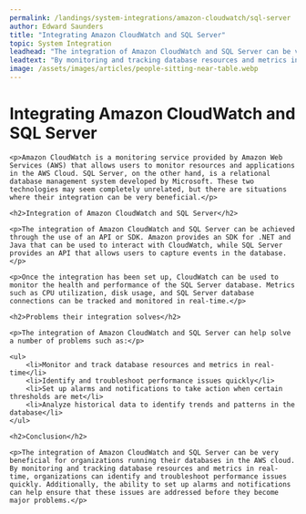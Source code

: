 ```yaml
---
permalink: /landings/system-integrations/amazon-cloudwatch/sql-server
author: Edward Saunders
title: "Integrating Amazon CloudWatch and SQL Server"
topic: System Integration
leadhead: "The integration of Amazon CloudWatch and SQL Server can be very beneficial for organizations running their databases in the AWS cloud"
leadtext: "By monitoring and tracking database resources and metrics in real-time, organizations can identify and troubleshoot performance issues quickly. Additionally, the ability to set up alarms and notifications can help ensure that these issues are addressed before they become major problems."
image: /assets/images/articles/people-sitting-near-table.webp
---
```

<div class="arttext">
	<h1>Integrating Amazon CloudWatch and SQL Server</h1>

	<p>Amazon CloudWatch is a monitoring service provided by Amazon Web Services (AWS) that allows users to monitor resources and applications in the AWS Cloud. SQL Server, on the other hand, is a relational database management system developed by Microsoft. These two technologies may seem completely unrelated, but there are situations where their integration can be very beneficial.</p>

	<h2>Integration of Amazon CloudWatch and SQL Server</h2>

	<p>The integration of Amazon CloudWatch and SQL Server can be achieved through the use of an API or SDK. Amazon provides an SDK for .NET and Java that can be used to interact with CloudWatch, while SQL Server provides an API that allows users to capture events in the database.</p>

	<p>Once the integration has been set up, CloudWatch can be used to monitor the health and performance of the SQL Server database. Metrics such as CPU utilization, disk usage, and SQL Server database connections can be tracked and monitored in real-time.</p>

	<h2>Problems their integration solves</h2>

	<p>The integration of Amazon CloudWatch and SQL Server can help solve a number of problems such as:</p>

	<ul>
		<li>Monitor and track database resources and metrics in real-time</li>
		<li>Identify and troubleshoot performance issues quickly</li>
		<li>Set up alarms and notifications to take action when certain thresholds are met</li>
		<li>Analyze historical data to identify trends and patterns in the database</li>
	</ul>

	<h2>Conclusion</h2>

	<p>The integration of Amazon CloudWatch and SQL Server can be very beneficial for organizations running their databases in the AWS cloud. By monitoring and tracking database resources and metrics in real-time, organizations can identify and troubleshoot performance issues quickly. Additionally, the ability to set up alarms and notifications can help ensure that these issues are addressed before they become major problems.</p>

</div>